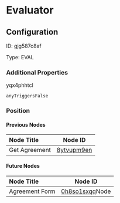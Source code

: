 # Evaluator
## Configuration
ID:  gjg587c8af

Type: EVAL 







### Additional Properties
yqx4phhtcl
```string 
anyTriggersFalse
```





### Position

#### Previous Nodes
| Node Title | Node ID |
| :------------- | ------------ |
| Get Agreement | [8ytvupm9en](./8ytvupm9en.md) | 
 
 #### Future Nodes
| Node Title | Node ID |
| :------------- | ------------ |
| Agreement Form |[0h8so1sxqq](./0h8so1sxqq.md)Node |[yqx4phhtcl](./yqx4phhtcl.md) | 
